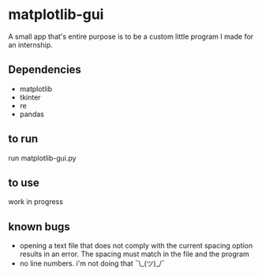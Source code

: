 # matplotlib-gui
A small app that's entire purpose is to be a custom little program I made for an internship.

## Dependencies
* matplotlib
* tkinter
* re
* pandas

## to run
run matplotlib-gui.py

## to use
work in progress

## known bugs
* opening a text file that does not comply with the current spacing option results in an error. The spacing must match in
the file and the program
* no line numbers. i'm not doing that ¯\\\_(ツ)\_/¯
